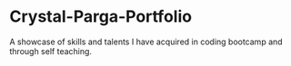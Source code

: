 # Crystal-Parga-Portfolio
A showcase of skills and talents I have acquired in coding bootcamp and through self teaching. 
